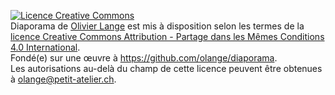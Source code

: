 <a rel="license" href="http://creativecommons.org/licenses/by-sa/4.0/"><img alt="Licence Creative Commons" style="border-width:0" src="http://i.creativecommons.org/l/by-sa/4.0/88x31.png" /></a>
<br /><span xmlns:dct="http://purl.org/dc/terms/" property="dct:title">Diaporama</span> de <a xmlns:cc="http://creativecommons.org/ns#" href="https://github.com/olange/roue-tserouf" property="cc:attributionName" rel="cc:attributionURL">Olivier Lange</a> est mis à disposition selon les termes de la <a rel="license" href="http://creativecommons.org/licenses/by-sa/4.0/">licence Creative Commons Attribution -  Partage dans les Mêmes Conditions 4.0 International</a>.
<br />Fondé(e) sur une œuvre à <a xmlns:dct="http://purl.org/dc/terms/" href="https://github.com/olange/diaporama" rel="dct:source">https://github.com/olange/diaporama</a>.
<br />Les autorisations au-delà du champ de cette licence peuvent être obtenues à <a xmlns:cc="http://creativecommons.org/ns#" href="mailto:olange@petit-atelier.ch" rel="cc:morePermissions">olange@petit-atelier.ch</a>.

